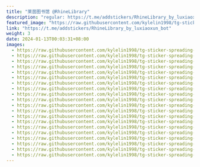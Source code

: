 ```yaml
---
title: "莱茵图书馆 @RhineLibrary"
description: "regular: https://t.me/addstickers/RhineLibrary_by_luxiaoxun_bot"
featured_image: "https://raw.githubusercontent.com/kylelin1998/tg-sticker-spreading-worldwide-images/main/img/56b02671-580b-446a-9e99-3bda7da8cfee.jpg"
link: "https://t.me/addstickers/RhineLibrary_by_luxiaoxun_bot"
weight: 3
date: 2024-01-13T00:03:31+08:00
images:
  - https://raw.githubusercontent.com/kylelin1998/tg-sticker-spreading-worldwide-images/main/img/56b02671-580b-446a-9e99-3bda7da8cfee.jpg
  - https://raw.githubusercontent.com/kylelin1998/tg-sticker-spreading-worldwide-images/main/img/90edff8b-0a9b-4ba3-b824-4a8715acd81d.jpg
  - https://raw.githubusercontent.com/kylelin1998/tg-sticker-spreading-worldwide-images/main/img/e45f5e9c-8dbd-4ef8-8519-c77693d8766a.jpg
  - https://raw.githubusercontent.com/kylelin1998/tg-sticker-spreading-worldwide-images/main/img/671ac83a-ae5e-4f0a-89e6-4ca1de9a746e.jpg
  - https://raw.githubusercontent.com/kylelin1998/tg-sticker-spreading-worldwide-images/main/img/9b9c4d7f-6eb9-4491-9c1b-f1e5a5917cba.jpg
  - https://raw.githubusercontent.com/kylelin1998/tg-sticker-spreading-worldwide-images/main/img/99811536-54ce-49c9-aabd-85f190dfe865.jpg
  - https://raw.githubusercontent.com/kylelin1998/tg-sticker-spreading-worldwide-images/main/img/fa042c3c-d291-43ac-8c9c-a686c813c5d6.jpg
  - https://raw.githubusercontent.com/kylelin1998/tg-sticker-spreading-worldwide-images/main/img/e4aa5804-c57b-43e1-a831-ffd187157dae.jpg
  - https://raw.githubusercontent.com/kylelin1998/tg-sticker-spreading-worldwide-images/main/img/ec228551-4c45-4b2e-86c4-b4ae78aab8d5.jpg
  - https://raw.githubusercontent.com/kylelin1998/tg-sticker-spreading-worldwide-images/main/img/b7cabf6d-9b00-4906-8a38-40122fc9098e.jpg
  - https://raw.githubusercontent.com/kylelin1998/tg-sticker-spreading-worldwide-images/main/img/f57a6bb7-ac1f-45f8-9d28-ea9cdf0a4e89.jpg
  - https://raw.githubusercontent.com/kylelin1998/tg-sticker-spreading-worldwide-images/main/img/b82813b9-49d1-4e1d-b424-41a3670e5016.jpg
  - https://raw.githubusercontent.com/kylelin1998/tg-sticker-spreading-worldwide-images/main/img/17fdb5df-79c5-44e1-a6c4-20456bbd8428.jpg
  - https://raw.githubusercontent.com/kylelin1998/tg-sticker-spreading-worldwide-images/main/img/b9a153ad-5d9a-4661-96ac-4e4d952c838c.jpg
  - https://raw.githubusercontent.com/kylelin1998/tg-sticker-spreading-worldwide-images/main/img/ccf13d27-744d-46ec-a952-7ecc074ad443.jpg
  - https://raw.githubusercontent.com/kylelin1998/tg-sticker-spreading-worldwide-images/main/img/21eead15-9e4d-4fe6-ab1a-b3e09a19b716.jpg
  - https://raw.githubusercontent.com/kylelin1998/tg-sticker-spreading-worldwide-images/main/img/c9ff75aa-173c-44f1-8379-c121c1490960.jpg
  - https://raw.githubusercontent.com/kylelin1998/tg-sticker-spreading-worldwide-images/main/img/7bc7dca2-3332-4886-886a-6e2da9abab94.jpg
  - https://raw.githubusercontent.com/kylelin1998/tg-sticker-spreading-worldwide-images/main/img/411fe81f-50c6-49d6-81a7-c6b1a40c02e7.jpg
  - https://raw.githubusercontent.com/kylelin1998/tg-sticker-spreading-worldwide-images/main/img/d95842e3-d5a8-4b29-a3c7-ac7137345486.jpg
---
```

